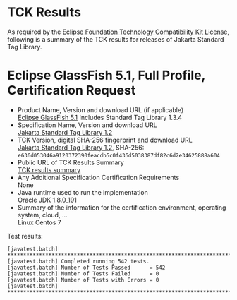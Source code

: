 TCK Results
===========

As required by the
[Eclipse Foundation Technology Compatibility Kit License](https://www.eclipse.org/legal/tck.php),
following is a summary of the TCK results for releases of Jakarta Standard Tag Library.

# Eclipse GlassFish 5.1, Full Profile, Certification Request

- Product Name, Version and download URL (if applicable) \
  [Eclipse GlassFish 5.1](https://www.eclipse.org/downloads/download.php?file=/glassfish/glassfish-5.1.0.zip)
  Includes Standard Tag Library 1.3.4
- Specification Name, Version and download URL \
  [Jakarta Standard Tag Library 1.2](https://jakarta.ee/specifications/tags/1.2/)
- TCK Version, digital SHA-256 fingerprint and download URL \
  [Jakarta Standard Tag Library 1.2](http://download.eclipse.org/ee4j/jakartaee-tck/jakartaee8-eftl/promoted/eclipse-tags-tck-1.2.0.zip), SHA-256: `e636d053046a9120372390feacdb5c0f436d5038387df82c6d2e34625888a604`
- Public URL of TCK Results Summary \
  [TCK results summary](TCK-Results.html)
- Any Additional Specification Certification Requirements \
  None
- Java runtime used to run the implementation \
  Oracle JDK 1.8.0_191
- Summary of the information for the certification environment, operating system, cloud, ... \
  Linux Centos 7

Test results:

```
[javatest.batch] ********************************************************************************
[javatest.batch] Completed running 542 tests.
[javatest.batch] Number of Tests Passed      = 542
[javatest.batch] Number of Tests Failed      = 0
[javatest.batch] Number of Tests with Errors = 0
[javatest.batch] ********************************************************************************
```